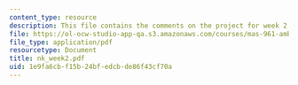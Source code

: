```yaml
---
content_type: resource
description: This file contains the comments on the project for week 2 by the student.
file: https://ol-ocw-studio-app-qa.s3.amazonaws.com/courses/mas-961-ambient-intelligence-spring-2005/1e9fa6cbf15b24bfedcbde86f43cf70a_nk_week2.pdf
file_type: application/pdf
resourcetype: Document
title: nk_week2.pdf
uid: 1e9fa6cb-f15b-24bf-edcb-de86f43cf70a
---
```

